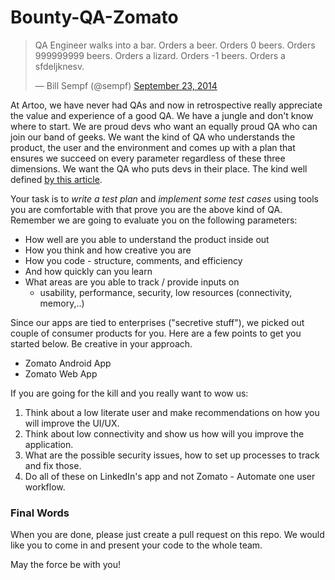 Bounty-QA-Zomato
=================

<blockquote class="twitter-tweet" lang="en"><p lang="nl" dir="ltr">QA Engineer walks into a bar. Orders a beer. Orders 0 beers. Orders 999999999 beers. Orders a lizard. Orders -1 beers. Orders a sfdeljknesv.</p>&mdash; Bill Sempf (@sempf) <a href="https://twitter.com/sempf/status/514473420277694465">September 23, 2014</a></blockquote>

At Artoo, we have never had QAs and now in retrospective really appreciate the value and experience of a good QA. We have a jungle and don't know where to start. We are proud devs who want an equally proud QA who can join our band of geeks. We want the kind of QA who understands the product, the user and the environment and comes up with a plan that ensures we succeed on every parameter regardless of these three dimensions. We want the QA who puts devs in their place. The kind well defined <a href="https://www.thoughtworks.com/insights/blog/qa-role-what-it-really">by this article</a>.

Your task is to *write a test plan* and *implement some test cases* using tools you are comfortable with that prove you are the above kind of QA. Remember we are going to evaluate you on the following parameters:
 * How well are you able to understand the product inside out
 * How you think and how creative you are
 * How you code - structure, comments, and efficiency
 * And how quickly can you learn
 * What areas are you able to track / provide inputs on
    - usability, performance, security, low resources (connectivity, memory,..)

Since our apps are tied to enterprises ("secretive stuff"), we picked out couple of consumer products for you. Here are a few points to get you started below. Be creative in your approach.

* Zomato Android App
* Zomato Web App

If you are going for the kill and you really want to wow us:

1. Think about a low literate user and make recommendations on how you will improve the UI/UX.
2. Think about low connectivity and show us how will you improve the application.
3. What are the possible security issues, how to set up processes to track and fix those.
4. Do all of these on LinkedIn's app and not Zomato - Automate one user workflow.

### Final Words
When you are done, please just create a pull request on this repo. We would like you to come in and present your code to the whole team. 

May the force be with you!
